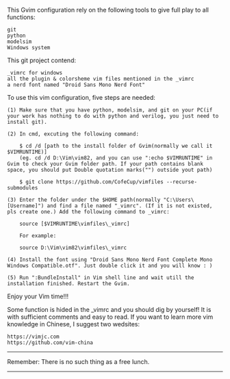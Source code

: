 This Gvim configuration rely on the following tools to give full play to all functions:

    git 
    python
    modelsim
    Windows system

This git project contend:

    _vimrc for windows
    all the plugin & colorsheme vim files mentioned in the _vimrc
    a nerd font named "Droid Sans Mono Nerd Font"

To use this vim configuration, five steps are needed:

    (1) Make sure that you have python, modelsim, and git on your PC(if your work has nothing to do with python and verilog, you just need to install git). 

    (2) In cmd, excuting the following command:

        $ cd /d [path to the install folder of Gvim(normally we call it $VIMRUNTIME)]
		(eg. cd /d D:\Vim\vim82, and you can use ":echo $VIMRUNTIME" in Gvim to check your Gvim folder path. If your path contains blank space, you should put Double quotation marks("") outside yout path)

        $ git clone https://github.com/CofeCup/vimfiles --recurse-submodules

    (3) Enter the folder under the $HOME path(normally "C:\Users\[Username]") and find a file named "_vimrc". (If it is not existed, pls create one.) Add the following command to _vimrc:

        source [$VIMRUNTIME\vimfiles\_vimrc]

        For example:
        
        source D:\Vim\vim82\vimfiles\_vimrc

    (4) Install the font using "Droid Sans Mono Nerd Font Complete Mono Windows Compatible.otf". Just double click it and you will know : )

	(5) Run ":BundleInstall" in Vim shell line and wait utill the installation finished. Restart the Gvim.

Enjoy your Vim time!!!

Some function is hided in the _vimrc and you should dig by yourself! It is with sufficient comments and easy to read.
If you want to learn more vim knowledge in Chinese, I suggest two wedsites: 

    https://vimjc.com 
    https://github.com/vim-china

*****************************************************
Remember: There is no such thing as a free lunch. 
*****************************************************

